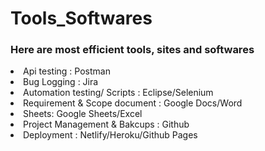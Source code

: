# Tools_Softwares
<h3> Here are most efficient tools, sites and softwares </h3>
<li> Api testing : Postman </li>
<li> Bug Logging : Jira </li>
<li> Automation testing/ Scripts : Eclipse/Selenium </li>
<li> Requirement & Scope document : Google Docs/Word </li>
<li> Sheets: Google Sheets/Excel </li>
<li> Project Management & Bakcups : Github </li>
<li> Deployment : Netlify/Heroku/Github Pages </li>
